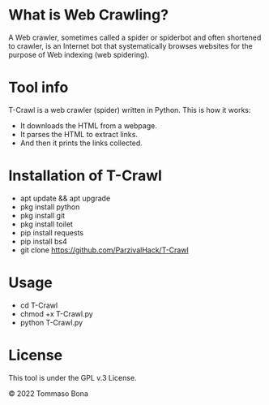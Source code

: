 # What is Web Crawling?
A Web crawler, sometimes called a spider or spiderbot and often shortened to crawler, is an Internet bot that systematically browses websites for the purpose of Web indexing (web spidering).

# Tool info
T-Crawl is a web crawler (spider) written in Python.
This is how it works:
* It downloads the HTML from a webpage.
* It parses the HTML to extract links.
* And then it prints the links collected.

# Installation of T-Crawl
* apt update && apt upgrade
* pkg install python
* pkg install git
* pkg install toilet
* pip install requests
* pip install bs4
* git clone https://github.com/ParzivalHack/T-Crawl

# Usage
* cd T-Crawl
* chmod +x T-Crawl.py
* python T-Crawl.py

# License
This tool is under the GPL v.3 License.

© 2022 Tommaso Bona

